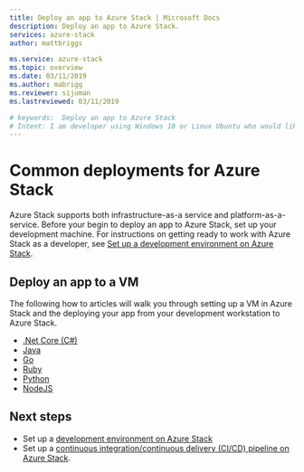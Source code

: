 ```yaml
---
title: Deploy an app to Azure Stack | Microsoft Docs
description: Deploy an app to Azure Stack.
services: azure-stack
author: mattbriggs

ms.service: azure-stack
ms.topic: overview
ms.date: 03/11/2019
ms.author: mabrigg
ms.reviewer: sijuman
ms.lastreviewed: 03/11/2019

# keywords:  Deploy an app to Azure Stack
# Intent: I am developer using Windows 10 or Linux Ubuntu who would like to deploy an app for Azure Stack.
---
```


# Common deployments for Azure Stack

Azure Stack supports both infrastructure-as-a service and platform-as-a-service. Before your begin to deploy an app to Azure Stack, set up your development machine. For instructions on getting ready to work with Azure Stack as a developer, see [Set up a development environment on Azure Stack](azure-stack-dev-start.md).

## Deploy an app to a VM

The following how to articles will walk you through setting up a VM in Azure Stack and the deploying your app from your development workstation to Azure Stack.

- [.Net Core (C#)](azure-stack-dev-start-howto-vm-dotnet.md)
- [Java](azure-stack-dev-start-howto-vm-java.md)
- [Go](azure-stack-dev-start-howto-vm-go.md)
- [Ruby](azure-stack-dev-start-howto-vm-ruby.md)
- [Python](azure-stack-dev-start-howto-vm-python.md)
- [NodeJS](azure-stack-dev-start-howto-vm-nodejs.md)

<!-- 
## Deploy an app using Azure Stack Resource Manager

The following how to article will walk you through using the Azure Stack SDK for your language to create an Azure Stack Resource Manager template to create your resources, and then deploy to those resources in Azure Stack.

- .Net Core (C#)
- Java
- Go
- Ruby
- Python

## Deploy an app to Azure Stack App service

The following how to articles will walk you deploying your app to the Azure Stack app service.

- .Net Core (C#)
- Java
- Go
- Ruby
- Python

## Deploy an app with Docker to Kubernetes

The following how to articles will walk you through deploying your Docker container to Kubernetes hosted by Azure Stack.

- .Net Core (C#)
- Java
- Go
- Ruby
- Python

-->

## Next steps

- Set up a [development environment on Azure Stack](azure-stack-dev-start.md)
- Set up a [continuous integration/continuous delivery (CI/CD) pipeline on Azure Stack](azure-stack-solution-pipeline.md).
